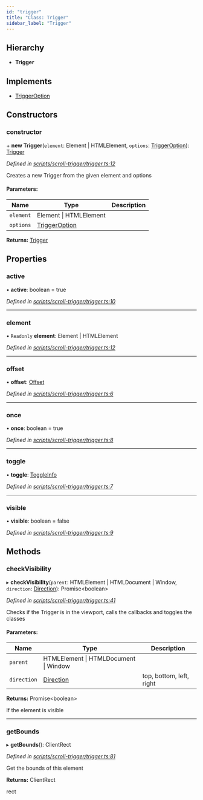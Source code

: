 ```yaml
---
id: "trigger"
title: "Class: Trigger"
sidebar_label: "Trigger"
---
```


## Hierarchy

* **Trigger**

## Implements

* [TriggerOption](triggeroption.md)

## Constructors

### constructor

\+ **new Trigger**(`element`: Element \| HTMLElement, `options`: [TriggerOption](triggeroption.md)): [Trigger](trigger.md)

*Defined in [scripts/scroll-trigger/trigger.ts:12](https://github.com/rempei-okada/doppio/blob/db76d7d/package/src/scripts/scroll-trigger/trigger.ts#L12)*

Creates a new Trigger from the given element and options

#### Parameters:

Name | Type | Description |
------ | ------ | ------ |
`element` | Element \| HTMLElement |  |
`options` | [TriggerOption](triggeroption.md) |   |

**Returns:** [Trigger](trigger.md)

## Properties

### active

•  **active**: boolean = true

*Defined in [scripts/scroll-trigger/trigger.ts:10](https://github.com/rempei-okada/doppio/blob/db76d7d/package/src/scripts/scroll-trigger/trigger.ts#L10)*

___

### element

• `Readonly` **element**: Element \| HTMLElement

*Defined in [scripts/scroll-trigger/trigger.ts:12](https://github.com/rempei-okada/doppio/blob/db76d7d/package/src/scripts/scroll-trigger/trigger.ts#L12)*

___

### offset

•  **offset**: [Offset](../interfaces/offset.md)

*Defined in [scripts/scroll-trigger/trigger.ts:6](https://github.com/rempei-okada/doppio/blob/db76d7d/package/src/scripts/scroll-trigger/trigger.ts#L6)*

___

### once

•  **once**: boolean = true

*Defined in [scripts/scroll-trigger/trigger.ts:8](https://github.com/rempei-okada/doppio/blob/db76d7d/package/src/scripts/scroll-trigger/trigger.ts#L8)*

___

### toggle

•  **toggle**: [ToggleInfo](../interfaces/toggleinfo.md)

*Defined in [scripts/scroll-trigger/trigger.ts:7](https://github.com/rempei-okada/doppio/blob/db76d7d/package/src/scripts/scroll-trigger/trigger.ts#L7)*

___

### visible

•  **visible**: boolean = false

*Defined in [scripts/scroll-trigger/trigger.ts:9](https://github.com/rempei-okada/doppio/blob/db76d7d/package/src/scripts/scroll-trigger/trigger.ts#L9)*

## Methods

### checkVisibility

▸ **checkVisibility**(`parent`: HTMLElement \| HTMLDocument \| Window, `direction`: [Direction](../globals.md#direction)): Promise<boolean\>

*Defined in [scripts/scroll-trigger/trigger.ts:41](https://github.com/rempei-okada/doppio/blob/db76d7d/package/src/scripts/scroll-trigger/trigger.ts#L41)*

Checks if the Trigger is in the viewport, calls the callbacks and toggles the classes

#### Parameters:

Name | Type | Description |
------ | ------ | ------ |
`parent` | HTMLElement \| HTMLDocument \| Window |  |
`direction` | [Direction](../globals.md#direction) | top, bottom, left, right |

**Returns:** Promise<boolean\>

If the element is visible

___

### getBounds

▸ **getBounds**(): ClientRect

*Defined in [scripts/scroll-trigger/trigger.ts:81](https://github.com/rempei-okada/doppio/blob/db76d7d/package/src/scripts/scroll-trigger/trigger.ts#L81)*

Get the bounds of this element

**Returns:** ClientRect

rect
